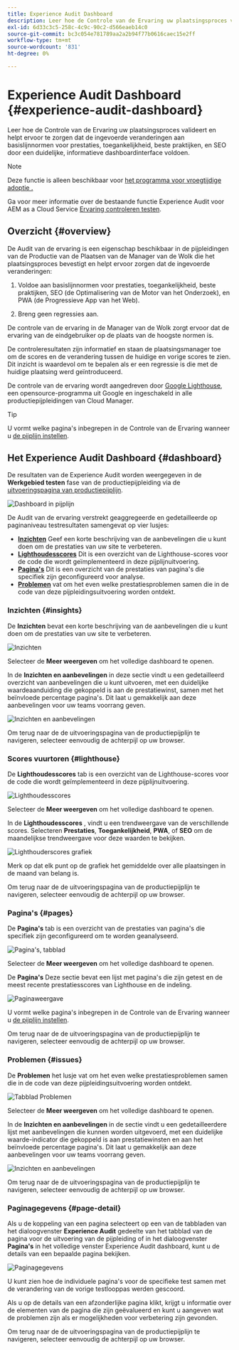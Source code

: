 ```yaml
---
title: Experience Audit Dashboard
description: Leer hoe de Controle van de Ervaring uw plaatsingsproces valideert en helpt ervoor te zorgen dat de ingevoerde veranderingen aan basislijnnormen voor prestaties, toegankelijkheid, beste praktijken, en SEO door een duidelijke, informatieve dashboardinterface voldoen.
exl-id: 6d33c3c5-258c-4c9c-90c2-d566eaeb14c0
source-git-commit: bc3c054e781789aa2a2b94f77b0616caec15e2ff
workflow-type: tm+mt
source-wordcount: '831'
ht-degree: 0%

---
```


# Experience Audit Dashboard {#experience-audit-dashboard}


Leer hoe de Controle van de Ervaring uw plaatsingsproces valideert en helpt ervoor te zorgen dat de ingevoerde veranderingen aan basislijnnormen voor prestaties, toegankelijkheid, beste praktijken, en SEO door een duidelijke, informatieve dashboardinterface voldoen.

>[!NOTE]
>
>Deze functie is alleen beschikbaar voor [het programma voor vroegtijdige adoptie .](/help/implementing/cloud-manager/release-notes/current.md#early-adoption)
>
>Ga voor meer informatie over de bestaande functie Experience Audit voor AEM as a Cloud Service [Ervaring controleren testen](/help/implementing/cloud-manager/experience-audit-testing.md).

## Overzicht {#overview}

De Audit van de ervaring is een eigenschap beschikbaar in de pijpleidingen van de Productie van de Plaatsen van de Manager van de Wolk die het plaatsingsproces bevestigt en helpt ervoor zorgen dat de ingevoerde veranderingen:

1. Voldoe aan basislijnnormen voor prestaties, toegankelijkheid, beste praktijken, SEO (de Optimalisering van de Motor van het Onderzoek), en PWA (de Progressieve App van het Web).

1. Breng geen regressies aan.

De controle van de ervaring in de Manager van de Wolk zorgt ervoor dat de ervaring van de eindgebruiker op de plaats van de hoogste normen is.

De controleresultaten zijn informatief en staan de plaatsingsmanager toe om de scores en de verandering tussen de huidige en vorige scores te zien. Dit inzicht is waardevol om te bepalen als er een regressie is die met de huidige plaatsing werd geïntroduceerd.

De controle van de ervaring wordt aangedreven door [Google Lighthouse](https://developer.chrome.com/docs/lighthouse/overview/), een opensource-programma uit Google en ingeschakeld in alle productiepijpleidingen van Cloud Manager.

>[!TIP]
>
>U vormt welke pagina&#39;s inbegrepen in de Controle van de Ervaring wanneer u [de pijplijn instellen](/help/implementing/cloud-manager/configuring-pipelines/configuring-production-pipelines.md#full-stack-code).

## Het Experience Audit Dashboard {#dashboard}

De resultaten van de Experience Audit worden weergegeven in de **Werkgebied testen** fase van de productiepijpleiding via de [uitvoeringspagina van productiepijplijn](/help/implementing/cloud-manager/deploy-code.md).

![Dashboard in pijplijn](assets/dashboard.png)

De Audit van de ervaring verstrekt geaggregeerde en gedetailleerde op paginaniveau testresultaten samengevat op vier lusjes:

* **[Inzichten](#insights)** Geef een korte beschrijving van de aanbevelingen die u kunt doen om de prestaties van uw site te verbeteren.
* **[Lighthoudesscores](#lighthouse)** Dit is een overzicht van de Lighthouse-scores voor de code die wordt geïmplementeerd in deze pijplijnuitvoering.
* **[Pagina&#39;s](#pages)** Dit is een overzicht van de prestaties van pagina&#39;s die specifiek zijn geconfigureerd voor analyse.
* **[Problemen](#issues)** vat om het even welke prestatiesproblemen samen die in de code van deze pijpleidingsuitvoering worden ontdekt.

### Inzichten {#insights}

De **Inzichten** bevat een korte beschrijving van de aanbevelingen die u kunt doen om de prestaties van uw site te verbeteren.

![Inzichten](assets/insights.png)

Selecteer de **Meer weergeven** om het volledige dashboard te openen.

In de **Inzichten en aanbevelingen** in deze sectie vindt u een gedetailleerd overzicht van aanbevelingen die u kunt uitvoeren, met een duidelijke waardeaanduiding die gekoppeld is aan de prestatiewinst, samen met het beïnvloede percentage pagina&#39;s. Dit laat u gemakkelijk aan deze aanbevelingen voor uw teams voorrang geven.

![Inzichten en aanbevelingen](assets/insights-recommendations.png)

Om terug naar de de uitvoeringspagina van de productiepijplijn te navigeren, selecteer eenvoudig de achterpijl op uw browser.

### Scores vuurtoren {#lighthouse}

De **Lighthoudesscores** tab is een overzicht van de Lighthouse-scores voor de code die wordt geïmplementeerd in deze pijplijnuitvoering.

![Lighthoudesscores](assets/lighthouse.png)

Selecteer de **Meer weergeven** om het volledige dashboard te openen.

In de **Lighthoudesscores** , vindt u een trendweergave van de verschillende scores. Selecteren **Prestaties**, **Toegankelijkheid**, **PWA**, of **SEO** om de maandelijkse trendweergave voor deze waarden te bekijken.

![Lighthouderscores grafiek](assets/lighthouse-scores.png)

Merk op dat elk punt op de grafiek het gemiddelde over alle plaatsingen in de maand van belang is.

Om terug naar de de uitvoeringspagina van de productiepijplijn te navigeren, selecteer eenvoudig de achterpijl op uw browser.

### Pagina&#39;s {#pages}

De **Pagina&#39;s** tab is een overzicht van de prestaties van pagina&#39;s die specifiek zijn geconfigureerd om te worden geanalyseerd.

![Pagina&#39;s, tabblad](assets/pages.png)

Selecteer de **Meer weergeven** om het volledige dashboard te openen.

De **Pagina&#39;s** Deze sectie bevat een lijst met pagina&#39;s die zijn getest en de meest recente prestatiesscores van Lighthouse en de indeling.

![Paginaweergave](assets/pages-view.png)

U vormt welke pagina&#39;s inbegrepen in de Controle van de Ervaring wanneer u [de pijplijn instellen](/help/implementing/cloud-manager/configuring-pipelines/configuring-production-pipelines.md#full-stack-code).

Om terug naar de de uitvoeringspagina van de productiepijplijn te navigeren, selecteer eenvoudig de achterpijl op uw browser.

### Problemen {#issues}

De **Problemen** het lusje vat om het even welke prestatiesproblemen samen die in de code van deze pijpleidingsuitvoering worden ontdekt.

![Tabblad Problemen](assets/issues.png)

Selecteer de **Meer weergeven** om het volledige dashboard te openen.

In de **Inzichten en aanbevelingen** in de sectie vindt u een gedetailleerdere lijst met aanbevelingen die kunnen worden uitgevoerd, met een duidelijke waarde-indicator die gekoppeld is aan prestatiewinsten en aan het beïnvloede percentage pagina&#39;s. Dit laat u gemakkelijk aan deze aanbevelingen voor uw teams voorrang geven.

![Inzichten en aanbevelingen](assets/insights-recommendations.png)

Om terug naar de de uitvoeringspagina van de productiepijplijn te navigeren, selecteer eenvoudig de achterpijl op uw browser.

### Paginagegevens {#page-detail}

Als u de koppeling van een pagina selecteert op een van de tabbladen van het dialoogvenster **Experience Audit** gedeelte van het tabblad van de pagina voor de uitvoering van de pijpleiding of in het dialoogvenster **Pagina&#39;s** in het volledige venster Experience Audit dashboard, kunt u de details van een bepaalde pagina bekijken.

![Paginagegevens](assets/page-data.png)

U kunt zien hoe de individuele pagina&#39;s voor de specifieke test samen met de verandering van de vorige testlooppas werden gescoord.

Als u op de details van een afzonderlijke pagina klikt, krijgt u informatie over de elementen van de pagina die zijn geëvalueerd en kunt u aangeven wat de problemen zijn als er mogelijkheden voor verbetering zijn gevonden.

Om terug naar de de uitvoeringspagina van de productiepijplijn te navigeren, selecteer eenvoudig de achterpijl op uw browser.
